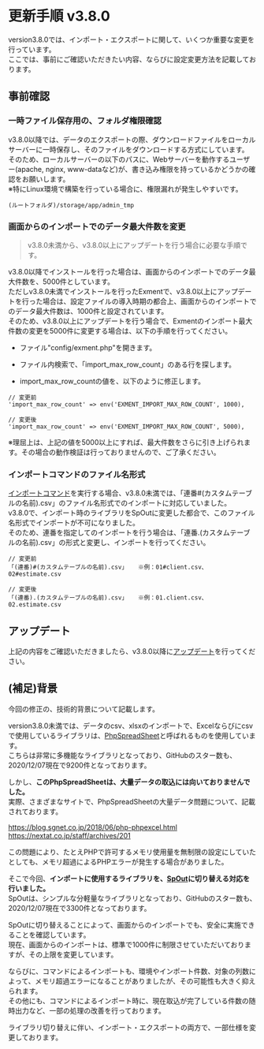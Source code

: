 # 更新手順 v3.8.0
version3.8.0では、インポート・エクスポートに関して、いくつか重要な変更を行っています。  
ここでは、事前にご確認いただきたい内容、ならびに設定変更方法を記載しております。


## 事前確認

### 一時ファイル保存用の、フォルダ権限確認

v3.8.0以降では、データのエクスポートの際、ダウンロードファイルをローカルサーバーに一時保存し、そのファイルをダウンロードする方式にしています。  
そのため、ローカルサーバーの以下のパスに、Webサーバーを動作するユーザー(apache, nginx, www-dataなど)が、書き込み権限を持っているかどうかの確認をお願いします。  
※特にLinux環境で構築を行っている場合に、権限漏れが発生しやすいです。

```
(ルートフォルダ)/storage/app/admin_tmp
```

### 画面からのインポートでのデータ最大件数を変更

> v3.8.0未満から、v3.8.0以上にアップデートを行う場合に必要な手順です。

v3.8.0以降でインストールを行った場合は、画面からのインポートでのデータ最大件数を、5000件としています。  
ただしv3.8.0未満でインストールを行ったExmentで、v3.8.0以上にアップデートを行った場合は、設定ファイルの導入時期の都合上、画面からのインポートでのデータ最大件数は、1000件と設定されています。  
そのため、v3.8.0以上にアップデートを行う場合で、Exmentのインポート最大件数の変更を5000件に変更する場合は、以下の手順を行ってください。

- ファイル"config/exment.php"を開きます。

- ファイル内検索で、「import_max_row_count」のある行を探します。

- import_max_row_countの値を、以下のように修正します。

```
// 変更前
'import_max_row_count' => env('EXMENT_IMPORT_MAX_ROW_COUNT', 1000),

// 変更後
'import_max_row_count' => env('EXMENT_IMPORT_MAX_ROW_COUNT', 5000),
```

<span class="small">※理屈上は、上記の値を5000以上にすれば、最大件数をさらに引き上げられます。その場合の動作検証は行っておりませんので、ご了承ください。</small>


### インポートコマンドのファイル名形式

[インポートコマンド](/ja/data_cmd_import_export)を実行する場合、v3.8.0未満では、「<span class="bold">連番<span class="red">#</span>(カスタムテーブルの名前).csv</span>」のファイル名形式でのインポートに対応していました。  
v3.8.0で、インポート時のライブラリをSpOutに変更した都合で、このファイル名形式でインポートが不可になりました。  
そのため、連番を指定してのインポートを行う場合は、「<span class="bold">連番<span class="red">.</span>(カスタムテーブルの名前).csv</span>」の形式と変更し、インポートを行ってください。

```
// 変更前
「(連番)#(カスタムテーブルの名前).csv」   ※例：01#client.csv、02#estimate.csv

// 変更後
「(連番).(カスタムテーブルの名前).csv」   ※例：01.client.csv、02.estimate.csv
```


## アップデート
上記の内容をご確認いただきましたら、v3.8.0以降に[アップデート](/ja/update)を行ってください。



## (補足)背景
今回の修正の、技術的背景について記載します。  
  
version3.8.0未満では、データのcsv、xlsxのインポートで、Excelならびにcsvで使用しているライブラリは、[PhpSpreadSheet](https://github.com/PHPOffice/phpspreadsheet/)と呼ばれるものを使用しています。  
こちらは非常に多機能なライブラリとなっており、GitHubのスター数も、2020/12/07現在で9200件となっております。  
    
しかし、**このPhpSpreadSheetは、大量データの取込には向いておりませんでした。**  
実際、さまざまなサイトで、PhpSpreadSheetの大量データ問題について、記載されております。  
  
https://blog.sgnet.co.jp/2018/06/php-phpexcel.html  
https://nextat.co.jp/staff/archives/201  
  
この問題により、たとえPHPで許可するメモリ使用量を無制限の設定にしていたとしても、メモリ超過によるPHPエラーが発生する場合がありました。  
  
そこで今回、**インポートに使用するライブラリを、[SpOut](https://github.com/box/spout)に切り替える対応を行いました。**  
SpOutは、シンプルな分軽量なライブラリとなっており、GitHubのスター数も、2020/12/07現在で3300件となっております。  
  
SpOutに切り替えることによって、画面からのインポートでも、安全に実施できることを確認しています。  
現在、画面からのインポートは、標準で1000件に制限させていただいておりますが、その上限を変更しています。  
  
ならびに、コマンドによるインポートも、環境やインポート件数、対象の列数によって、メモリ超過エラーになることがありましたが、その可能性も大きく抑えられます。  
その他にも、コマンドによるインポート時に、現在取込が完了している件数の随時出力など、一部の処理の改善を行っております。  

ライブラリ切り替えに伴い、インポート・エクスポートの両方で、一部仕様を変更しております。  
